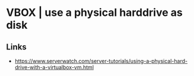 # VBOX \| use a physical harddrive as disk



## Links

* https://www.serverwatch.com/server-tutorials/using-a-physical-hard-drive-with-a-virtualbox-vm.html



